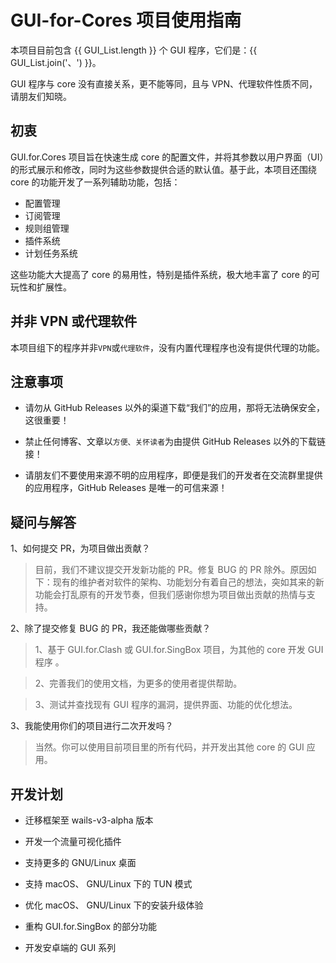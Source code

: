 <script setup>
import CheckBox from '/components/CheckBox'

const GUI_List = [
    'GUI.for.Clash',
    'GUI.for.SingBox'
]
</script>

# GUI-for-Cores 项目使用指南

本项目目前包含 {{ GUI_List.length }} 个 GUI 程序，它们是：{{ GUI_List.join('、') }}。

GUI 程序与 core 没有直接关系，更不能等同，且与 VPN、代理软件性质不同，请朋友们知晓。

## 初衷

GUI.for.Cores 项目旨在快速生成 core 的配置文件，并将其参数以用户界面（UI）的形式展示和修改，同时为这些参数提供合适的默认值。基于此，本项目还围绕 core 的功能开发了一系列辅助功能，包括：

- 配置管理
- 订阅管理
- 规则组管理
- 插件系统
- 计划任务系统

这些功能大大提高了 core 的易用性，特别是插件系统，极大地丰富了 core 的可玩性和扩展性。

## 并非 VPN 或代理软件

本项目组下的程序并非`VPN`或`代理软件`，没有内置代理程序也没有提供代理的功能。

## 注意事项

- 请勿从 GitHub Releases 以外的渠道下载“我们”的应用，那将无法确保安全，这很重要！

- 禁止任何博客、文章以`方便、关怀读者`为由提供 GitHub Releases 以外的下载链接！

- 请朋友们不要使用来源不明的应用程序，即便是我们的开发者在交流群里提供的应用程序，GitHub Releases 是唯一的可信来源！

## 疑问与解答

1、如何提交 PR，为项目做出贡献？

> 目前，我们不建议提交开发新功能的 PR。修复 BUG 的 PR 除外。原因如下：现有的维护者对软件的架构、功能划分有着自己的想法，突如其来的新功能会打乱原有的开发节奏，但我们感谢你想为项目做出贡献的热情与支持。

2、除了提交修复 BUG 的 PR，我还能做哪些贡献？

> 1、基于 GUI.for.Clash 或 GUI.for.SingBox 项目，为其他的 core 开发 GUI 程序 。

> 2、完善我们的使用文档，为更多的使用者提供帮助。

> 3、测试并查找现有 GUI 程序的漏洞，提供界面、功能的优化想法。

3、我能使用你们的项目进行二次开发吗？

> 当然。你可以使用目前项目里的所有代码，并开发出其他 core 的 GUI 应用。

## 开发计划

- <CheckBox /> 迁移框架至 wails-v3-alpha 版本

- <CheckBox /> 开发一个流量可视化插件

- <CheckBox /> 支持更多的 GNU/Linux 桌面

- <CheckBox checked /> 支持 macOS、 GNU/Linux 下的 TUN 模式

- <CheckBox /> 优化 macOS、 GNU/Linux 下的安装升级体验

- <CheckBox checked /> 重构 GUI.for.SingBox 的部分功能

- <CheckBox /> 开发安卓端的 GUI 系列
